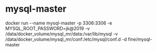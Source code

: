 # mysql-master

docker run --name mysql-master -p 3306:3306 -e MYSQL_ROOT_PASSWORD=jk@2019 -v /data/docker_volume/mysql_mr/data:/var/lib/mysql -v /data/docker_volume/mysql_mr/conf:/etc/mysql/conf.d -d fine/mysql-master

